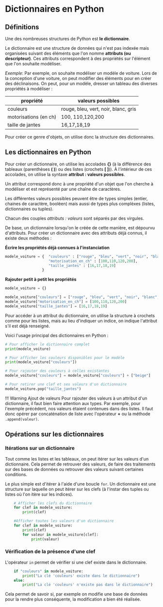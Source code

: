 # Dictionnaires en Python

## Définitions

Une des nombreuses structures de Python est **le dictionnaire**.

Le dictionnaire est une structure de données qui n'est pas indexée mais organisées suivant des éléments que l'on nomme **attributs (ou descripteur)**.
Ces attributs correspondent à des propriétés sur l'élément que l'on souhaite modéliser.

*Exemple*:
Par exemple, on souhaite modéliser un modèle de voiture. Lors de la conception d'une voiture, on peut modifier des éléments pour en créer des déclinaisons.
On peut, pour un modèle, dresser un tableau des diverses propriétés à modéliser :

|propriété|valeurs possibles|
|---------|-----------------|
|couleurs | rouge, bleu, vert, noir, blanc, gris|
|motorisations (en ch)| 100, 110,120,200|
|taille de jantes|16,17,18,19|

Pour créer ce genre d'objets, on utilise donc la structure des dictionnaires.

## Les dictionnaires en Python

Pour créer un dictionnaire, on utilise les accolades **{}** (à la différence des tableaux (parenthèses **(   )**) ou des listes (crochets **[   ]**)).
À l'intérieur de ces accolades, on utilise la syntaxe **attribut : valeurs possibles**.

Un attribut correspond donc à une propriété d'un objet que l'on cherche à modéliser et est représenté par une chaîne de caractères.

Les différentes valeurs possibles peuvent être de types simples (entier, chaines de caractère, booléen) mais aussi de types plus complèxes (listes, dictionnaires ou tuples).

Chacun des couples *attributs : valeurs* sont séparés par des virgules.

De base, un dictionnaire lorsqu'on le créée de cette manière, est dépourvu d'attributs.
Pour créer un dictionnaire avec des attributs déjà connus, il existe deux méthodes :

**Écrire les propriétés déjà connues à l'instanciation**

```python
modele_voiture = {  "couleurs" : ["rouge", "bleu", "vert", "noir", "blanc", "gris"],
                    "motorisation_en_ch" : [100,110,120,200],
                    "taille_jantes" : [16,17,18,19]
                 }
```

**Rajouter petit à petit les propriétés**

```python
modele_voiture = {}

modele_voiture["couleurs"] = ["rouge", "bleu", "vert", "noir", "blanc", "gris"]
modele_voiture["motorisation_en_ch"] = [100,110,120,200]
modele_voiture["taille_jantes"] = [16,17,18,19]
```

Pour accéder à un attribut du dictionnaire, on utilise la structure à crochets comme pour les listes, mais au lieu d'indiquer un indice, on indique l'attribut s'il est déjà renseigné.

Voici l'usage principal des dictionnaires en Python : 

```python
# Pour afficher le dictionnaire complet
print(modele_voiture)

# Pour afficher les couleurs disponibles pour le modèle
print(modele_voiture["couleurs"])

# Pour rajouter des couleurs à celles existantes
modele_voiture["couleurs"] = modele_voiture["couleurs"] + ["beige"]

# Pour retirer une clef et ses valeurs d'un dictionnaire
modele_voiture.pop("taille_jantes")
```

!!! Warning Ajout de valeurs
    Pour rajouter des valeurs à un attribut d'un dictionnaire, il faut bien faire attention aux types.
    Par exemple, pour l'exemple précédent, nos valeurs étaient contenues dans des listes. Il faut donc opérer par concaténation de liste avec l'opérateur **+** ou la méthode `.append(valeur)`.

## Opérations sur les dictionnaires

### Itérations sur un dictionnaire

Tout comme les listes et les tableaux, on peut itérer sur les valeurs d'un dictionnaire. Cela permet de retrouver des valeurs, de faire des traitements sur des bases de données ou retrouver des valeurs suivant certaines conditions.

Le plus simple est d'itérer à l'aide d'une boucle `for`.
Un dictionnaire est une structure sur laquelle on peut itérer sur les clefs (à l'instar des tuples ou listes où l'on itère sur les indices).

```python
    # Afficher les clefs du dictionnaire
    for clef in modele_voiture:
        print(clef)

    #Afficher toutes les valeurs d'un dictionnaire
    for clef in modele_voiture:
        print(clef)
        for valeur in modele_voiture[clef]:
            print(valeur)
```

### Vérification de la présence d'une clef

L'opérateur `in` permet de vérifier si une clef existe dans le dictionnaire.

```python
    if "couleurs" in modele_voiture:
        print("La clé 'couleurs' existe dans le dictionnaire")
    else:
        print("La clé 'couleurs' n'existe pas dans le dictionnaire")
```

Cela permet de savoir si, par exemple on modifie une base de données pour la rendre plus conséquente, la modification a bien été réalisée.
